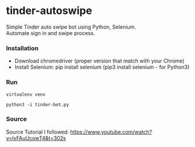 # tinder-autoswipe
Simple Tinder auto swipe bot using Python, Selenium.  
Automate sign in and swipe process.

### Installation
 - Download chromedriver (proper version that match with your Chrome)  
 - Install Selenium: pip install selenium (pip3 install selenium - for Python3)

### Run
```
virtualenv venv
```
```
python3 -i tinder-bot.py
```
### Source
Source Tutorial I followed: https://www.youtube.com/watch?v=lvFAuUcowT4&t=302s
